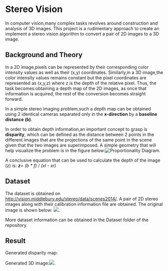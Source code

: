 # Stereo Vision
In computer vision,many complex tasks revolves around construction and analysis of 3D images. This project is a rudimentary approach to create an implement a stereo vision algorithm to convert a pair of 2D images to a 3D image.
## Background and Theory
In a 2D image,pixels can be represented by their corresponding color intensity values as well as their (x,y) coordinates. Similarly,in a 3D image,the color intensity values remains constant but the pixel coordinates are represented as (x,y,z) where z is the depth of the relative pixel. Thus, the task becomes:obtaining a depth map of the 2D images, as once that information is acquired, the rest of the conversion becomes straight forward.

In a simple stereo imaging problem,such a depth map can be obtained using 2 identical cameras separated only in the __x-direction__ by a __baseline distance (b)__.

In order to obtain depth information,an important concept to grasp is __disparity__, which can be defined as the distance between 2 points in the different images that are the projections of the same point in the scene given that the two images are superimposed. A simple geometry that will help visualize the problem is in the figure below:![Proportionality Diagram](https://user-images.githubusercontent.com/46095808/78978830-74865100-7acf-11ea-935b-0fc11ce33a37.png).

A conclusive equation that can be used to calculate the depth of the image (z) is: _**z**= (b * f) / (xl - xr)_

## Dataset 
The dataset is obtained on http://vision.middlebury.edu/stereo/data/scenes2014/. A pair of 2D stereo images along with their calibration information file are obtained. The original image is shown below: ![](https://user-images.githubusercontent.com/39924702/79196146-7d439380-7dfd-11ea-96db-c669437afa41.png).

More dataset information can be obtained in the Dataset folder of the repository. 

## Result
Generated disparity map:

Generated 3D image:![]("https://user-images.githubusercontent.com/39924702/79196898-df50c880-7dfe-11ea-9d5b-ab96baea34dd.png">).

